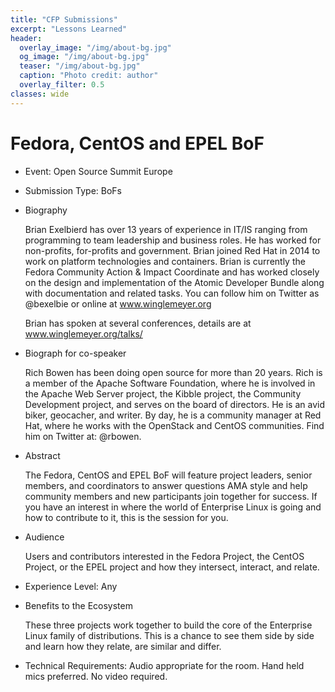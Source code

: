 ```yaml
---
title: "CFP Submissions"
excerpt: "Lessons Learned"
header:
  overlay_image: "/img/about-bg.jpg"
  og_image: "/img/about-bg.jpg"
  teaser: "/img/about-bg.jpg"
  caption: "Photo credit: author"
  overlay_filter: 0.5
classes: wide
---
```


# Fedora, CentOS and EPEL BoF

* Event: Open Source Summit Europe

* Submission Type: BoFs

* Biography

    Brian Exelbierd has over 13 years of experience in IT/IS ranging from programming to team leadership and business roles. He has worked for non-profits, for-profits and government. Brian joined Red Hat in 2014 to work on platform technologies and containers. Brian is currently the Fedora Community Action & Impact Coordinate and has worked closely on the design and implementation of the Atomic Developer Bundle along with documentation and related tasks. You can follow him on Twitter as @bexelbie or online at www.winglemeyer.org

    Brian has spoken at several conferences, details are at www.winglemeyer.org/talks/

* Biograph for co-speaker

   Rich Bowen has been doing open source for more than 20 years. Rich is a member of the Apache Software Foundation, where he is involved in the Apache Web Server project, the Kibble project, the Community Development project, and serves on the board of directors. He is an avid biker, geocacher, and writer. By day, he is a community manager at Red Hat, where he works with the OpenStack and CentOS communities. Find him on Twitter at: @rbowen.

* Abstract

    The Fedora, CentOS and EPEL BoF will feature project leaders, senior members, and coordinators to answer questions AMA style and help community members and new participants join together for success.  If you have an interest in where the world of Enterprise Linux is going and how to contribute to it, this is the session for you.

* Audience

    Users and contributors interested in the Fedora Project, the CentOS Project, or the EPEL project and how they intersect, interact, and relate.

* Experience Level: Any

* Benefits to the Ecosystem

    These three projects work together to build the core of the Enterprise Linux family of distributions. This is a chance to see them side by side and learn how they relate, are similar and differ.

* Technical Requirements: Audio appropriate for the room.  Hand held mics preferred.  No video required.
